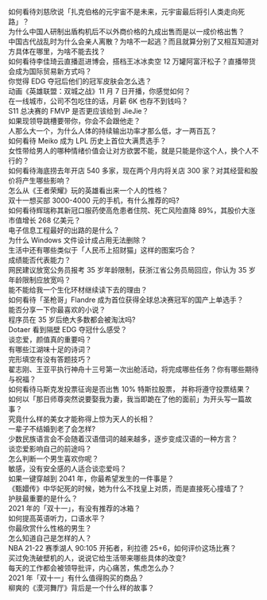如何看待刘慈欣说「扎克伯格的元宇宙不是未来，元宇宙最后将引人类走向死路」？  
为什么中国人研制出盾构机后不以外商价格的九成出售而是以一成价格出售？  
中国古代战乱时为什么会亲人离散？为啥不一起逃？而且就算分别了又相互知道对方具体在哪里，为啥不能去找？  
如何看待李佳琦云直播逛进博会，搭档王冰冰卖空 12 万罐阿富汗松子？直播带货会成为国际贸易新方式吗？  
你觉得 EDG 夺冠后他们的冠军皮肤会怎么选？  
动画《英雄联盟：双城之战》11 月 7 日开播，你感觉如何？  
在一线城市，公司不包吃住的话，月薪 6K 也存不到钱吗？  
S11 总决赛的 FMVP 是否更应该给到 JieJie？  
如果现领导跳槽要带你，你会不会跟他走？  
人那么大一个，为什么人体的持续输出功率才那么低，才一两百瓦？  
如何看待 Meiko 成为 LPL 历史上首位大满贯选手？  
女性带给男人的哪种情绪价值会让对方欲罢不能，就是只能是你这个人，换个人不行的？  
如何看待海底捞去年开店 540 多家，现在两个月内将关店 300 家？对其经营和股价将产生哪些影响？  
怎么从《王者荣耀》玩的英雄看出来一个人的性格？  
双十一想买部 3000-4000 元的手机，有什么推荐的吗?  
如何看待辉瑞称其新冠口服药使高危患者住院、死亡风险直降 89%，其股价大涨市值增长 268 亿美元？  
电子信息工程最好的出路的是什么？  
为什么 Windows 文件设计成占用无法删除？  
生活中还有哪些类似于「人民币上招财猫」这样的图案巧合？  
成绩能否代表能力？  
网民建议放宽公务员报考 35 岁年龄限制，获浙江省公务员局回应，你认为 35 岁年龄限制应放宽吗？  
能不能给我一个生化环材继续读下去的理由？  
如何看待「圣枪哥」Flandre 成为首位获得全球总决赛冠军的国产上单选手？  
能否分享一下你最喜欢的小说？  
程序员在 35 岁后绝大多数都会被淘汰吗?  
Dotaer 看到隔壁 EDG 夺冠什么感受？  
谈恋爱，颜值真的重要吗？  
有哪些江湖味十足的诗词？  
完形填空有没有答题技巧？  
翟志刚、王亚平执行神舟十三号第一次出舱活动，将完成哪些任务？你有哪些期待与祝福？  
如何看待马斯克发投票征询是否出售 10% 特斯拉股票， 并称将遵守投票结果？  
如何以「那日师尊突然说要娶我为妻，我当即跪在了他的面前」为开头写一篇故事？  
究竟什么样的美女才能称得上惊为天人的长相？  
一辈子不结婚到老了会怎样?  
少数民族语言会不会随着汉语借词的越来越多，逐步变成汉语的一种方言？  
谈恋爱影响自己的前途吗？  
怎么判断一个男生喜欢你呢？  
敏感，没有安全感的人适合谈恋爱吗？  
如果一键穿越到 2041 年，你最希望发生的一件事是？  
《甄嬛传》中华妃死的时候，她为什么不找皇上对质，而是直接死心撞墙了？  
护肤最重要的是什么？  
2021 年的「双十一」，有没有推荐的冰箱？  
如何提高英语听力，口语水平？  
你最欣赏什么性格的男生？  
怎么知道自己是怎样的人？  
NBA 21-22 赛季湖人 90:105 开拓者，利拉德 25+6，如何评价这场比赛？  
买过免洗破壁机的人，说说它给生活带来哪些具体的改变?  
每天的工作都会被领导批评，内心痛苦，焦虑怎么办？  
2021 年「双十一」有什么值得购买的商品？  
柳爽的《漠河舞厅》背后是一个什么样的故事？  
